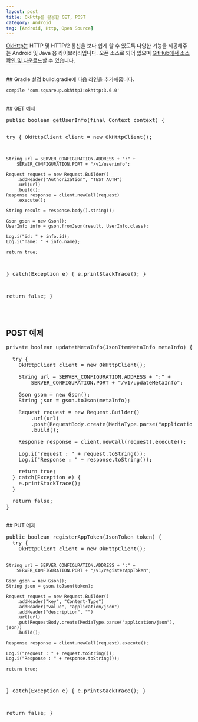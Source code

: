```yaml
---
layout: post
title: OkHttp를 활용한 GET, POST
category: Android
tag: [Android, Http, Open Source]
---
```


[OkHttp](http://square.github.io/okhttp/)는 HTTP 및 HTTP/2 통신을 보다 쉽게 할 수 있도록
다양한 기능을 제공해주는 Android 및 Java 용 라이브러리입니다. 오픈 소스로 되어 있으며
[GitHub에서 소스 확인 및 다운로드](https://github.com/square/okhttp)할 수 있습니다.

<Br>
## Gradle 설정
build.gradle에 다음 라인을 추가해줍니다.

~~~
compile 'com.squareup.okhttp3:okhttp:3.6.0'
~~~

<br>
## GET 예제
<pre class="prettyprint">public boolean getUserInfo(final Context context) {

  try {
    OkHttpClient client = new OkHttpClient();

    String url = SERVER_CONFIGURATION.ADDRESS + ":" +
        SERVER_CONFIGURATION.PORT + "/v1/userinfo";

    Request request = new Request.Builder()
        .addHeader("Authorization", "TEST AUTH")
        .url(url)
        .build();
    Response response = client.newCall(request)
        .execute();

    String result = response.body().string();

    Gson gson = new Gson();
    UserInfo info = gson.fromJson(result, UserInfo.class);

    Log.i("id: " + info.id);
    Log.i("name: " + info.name);

    return true;
  } catch(Exception e) {
    e.printStackTrace();
  }

  return false;
}</pre>
<br>

## POST 예제
<pre class="prettyprint">private boolean updatetMetaInfo(JsonItemMetaInfo metaInfo) {

  try {
    OkHttpClient client = new OkHttpClient();

    String url = SERVER_CONFIGURATION.ADDRESS + ":" +
        SERVER_CONFIGURATION.PORT + "/v1/updateMetaInfo";

    Gson gson = new Gson();
    String json = gson.toJson(metaInfo);

    Request request = new Request.Builder()
        .url(url)
        .post(RequestBody.create(MediaType.parse("application/json"), json))
        .build();

    Response response = client.newCall(request).execute();

    Log.i("request : " + request.toString());
    Log.i("Response : " + response.toString());

    return true;
  } catch(Exception e) {
    e.printStackTrace();
  }

  return false;
}</pre>
<br>
## PUT 예제
<pre class="prettyprint">public boolean registerAppToken(JsonToken token) {
  try {
    OkHttpClient client = new OkHttpClient();

    String url = SERVER_CONFIGURATION.ADDRESS + ":" +
        SERVER_CONFIGURATION.PORT + "/v1/registerAppToken";

    Gson gson = new Gson();
    String json = gson.toJson(token);

    Request request = new Request.Builder()
        .addHeader("key", "Content-Type")
        .addHeader("value", "application/json")
        .addHeader("description", "")
        .url(url)
        .put(RequestBody.create(MediaType.parse("application/json"), json))
        .build();

    Response response = client.newCall(request).execute();

    Log.i("request : " + request.toString());
    Log.i("Response : " + response.toString());

    return true;
  } catch(Exception e) {
    e.printStackTrace();
  }

  return false;
}</pre>
